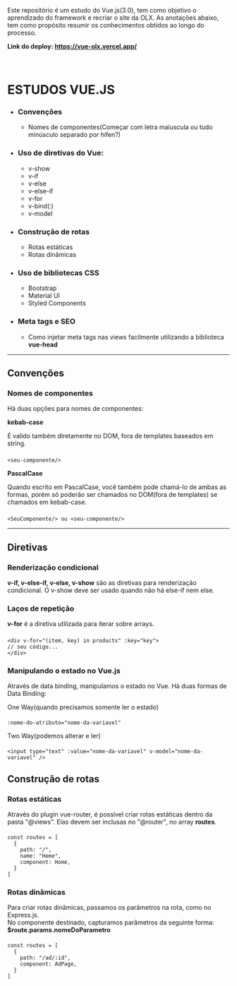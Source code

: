 Este repositório é um estudo do Vue.js(3.0), tem como objetivo o aprendizado do framework e recriar o site da OLX. As anotações abaixo, tem como propósito resumir os conhecimentos obtidos ao longo do processo.

**Link do deploy: https://vue-olx.vercel.app/**
<br/>
<br/>
<br/>

# ESTUDOS VUE.JS

- ### **Convenções**

  - Nomes de componentes(Começar com letra maiuscula ou tudo minúsculo separado por hífen?)

- ### **Uso de diretivas do Vue:**

  - v-show
  - v-if
  - v-else
  - v-else-if
  - v-for
  - v-bind(:)
  - v-model

- ### **Construção de rotas**

  - Rotas estáticas
  - Rotas dinâmicas

- ### **Uso de bibliotecas CSS**

  - Bootstrap
  - Material UI
  - Styled Components

- ### **Meta tags e SEO**
  - Como injetar meta tags nas views facilmente utilizando a biblioteca **vue-head**

---

## **Convenções**

### **Nomes de componentes**

Há duas opções para nomes de componentes:

**kebab-case**

É valido também diretamente no DOM, fora de templates baseados em string.

###

    <seu-componente/>

**PascalCase**

Quando escrito em PascalCase, você também pode chamá-lo de ambas as formas, porém só poderão ser chamados no DOM(fora de templates) se chamados em kebab-case.

###

    <SeuComponente/> ou <seu-componente/>

---

## **Diretivas**

### **Renderização condicional**

**v-if, v-else-if, v-else, v-show** são as diretivas para renderização condicional. O v-show deve ser usado quando não há else-if nem else.

### **Laços de repetição**

**v-for** é a diretiva utilizada para iterar sobre arrays.

###

    <div v-for="(item, key) in products" :key="key">
    // seu código...
    </div>

### **Manipulando o estado no Vue.js**

Através de data binding, manipulamos o estado no Vue. Há duas formas de Data Binding:

One Way(quando precisamos somente ler o estado)

####

    :nome-do-atributo="nome-da-variavel"

Two Way(podemos alterar e ler)

####

    <input type="text" :value="nome-da-variavel" v-model="nome-da-variavel" />

## **Construção de rotas**

### **Rotas estáticas**

Através do plugin vue-router, é possível criar rotas estáticas dentro da pasta "@views". Elas devem ser inclusas no "@router", no array **routes**.

####

    const routes = [
      {
        path: "/",
        name: "Home",
        component: Home,
      }
    ]

### **Rotas dinâmicas**

Para criar rotas dinâmicas, passamos os parâmetros na rota, como no Express.js.<br/>
No componente destinado, capturamos parâmetros da seguinte forma: **\$route.params.nomeDoParametro**

####

    const routes = [
      {
        path: "/ad/:id",
        component: AdPage,
      }
    ]
